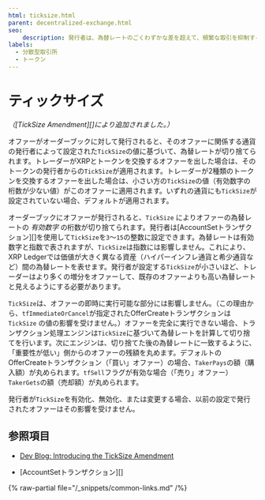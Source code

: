 ```yaml
---
html: ticksize.html
parent: decentralized-exchange.html
seo:
    description: 発行者は、為替レートのごくわずかな差を超えて、頻繁な取引を抑制するためにオーダーブックで通貨のカスタムチックサイズを設定することができます。
labels:
  - 分散型取引所
  - トークン
---
```

# ティックサイズ

_（[TickSize Amendment][]により追加されました。）_

オファーがオーダーブックに対して発行されると、そのオファーに関係する通貨の発行者によって設定された`TickSize`の値に基づいて、為替レートが切り捨てられます。トレーダーがXRPとトークンを交換するオファーを出した場合は、そのトークンの発行者からの`TickSize`が適用されます。トレーダーが2種類のトークンを交換するオファーを出した場合は、小さい方の`TickSize`の値（有効数字の桁数が少ない値）がこのオファーに適用されます。いずれの通貨にも`TickSize`が設定されていない場合、デフォルトが適用されます。

オーダーブックにオファーが発行されると、`TickSize` によりオファーの為替レートの _有効数字_ の桁数が切り捨てられます。発行者は[AccountSetトランザクション][]を使用して`TickSize`を`3`～`15`の整数に設定できます。為替レートは有効数字と指数で表されますが、`TickSize`は指数には影響しません。これにより、XRP Ledgerでは価値が大きく異なる資産（ハイパーインフレ通貨と希少通貨など）間の為替レートを表せます。発行者が設定する`TickSize`が小さいほど、トレーダーはより多くの増分をオファーして、既存のオファーよりも高い為替レートと見えるようにする必要があります。

`TickSize`は、オファーの即時に実行可能な部分には影響しません。（この理由から、`tfImmediateOrCancel`が指定されたOfferCreateトランザクションは`TickSize` の値の影響を受けません。）オファーを完全に実行できない場合、トランザクション処理エンジンは`TickSize`に基づいて為替レートを計算して切り捨てを行います。次にエンジンは、切り捨てた後の為替レートに一致するように、「重要性が低い」側からのオファーの残額を丸めます。デフォルトのOfferCreateトランザクション（「買い」オファー）の場合、`TakerPays`の額（購入額）が丸められます。`tfSell`フラグが有効な場合（「売り」オファー）`TakerGets`の額（売却額）が丸められます。

発行者が`TickSize`を有効化、無効化、または変更する場合、以前の設定で発行されたオファーはその影響を受けません。

## 参照項目

- [Dev Blog: Introducing the TickSize Amendment](https://ripple.com/dev-blog/ticksize-amendment-open-voting/#ticksize-amendment-overview)

- [AccountSetトランザクション][]

{% raw-partial file="/_snippets/common-links.md" /%}

